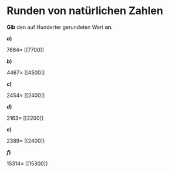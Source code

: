 <!--
version:  0.0.1

language: de

@style
input {
    text-align: center;
}

.flex-container {
    display: flex;
    flex-wrap: wrap;
    align-items: stretch;
    gap: 20px;
}

.flex-child {
    flex: 1;
    min-width: 350px;
    margin-right: 20px;
}

@media (max-width: 400px) {
    .flex-child {
        flex: 100%;
        margin-right: 0;
    }
}
@end

formula: \carry   \textcolor{red}{\scriptsize #1}
formula: \digit   \rlap{\carry{#1}}\phantom{#2}#2
formula: \permil  \text{‰}

import: https://raw.githubusercontent.com/LiaTemplates/Tikz-Jax/main/README.md

script: https://cdn.jsdelivr.net/gh/LiaTemplates/Tikz-Jax@main/dist/index.js


tags: Runden, sehr leicht, sehr niedrig, Angeben

comment: Runde eine natürliche Zahl.

author: Martin Lommatzsch

-->




# Runden von natürlichen Zahlen

**Gib** den auf Hunderter gerundeten Wert **an**.


<section class="flex-container">

<div class="flex-child">

__$a)\;\;$__

$7664 \approx$ [[7700]]

</div>



<div class="flex-child">

__$b)\;\;$__

$4467 \approx$ [[4500]]

</div>




<div class="flex-child">

__$c)\;\;$__

$2454 \approx$ [[2400]]

</div>




<div class="flex-child">

__$d)\;\;$__

$2163 \approx$ [[2200]]

</div>




<div class="flex-child">

__$e)\;\;$__

$2389 \approx$ [[2400]]

</div>



<div class="flex-child">

__$f)\;\;$__

$15314 \approx$ [[15300]]

</div>


</section>